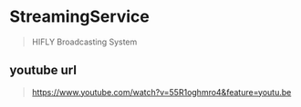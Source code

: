 # StreamingService
> HIFLY  Broadcasting System
## youtube url
> https://www.youtube.com/watch?v=55R1oghmro4&feature=youtu.be
